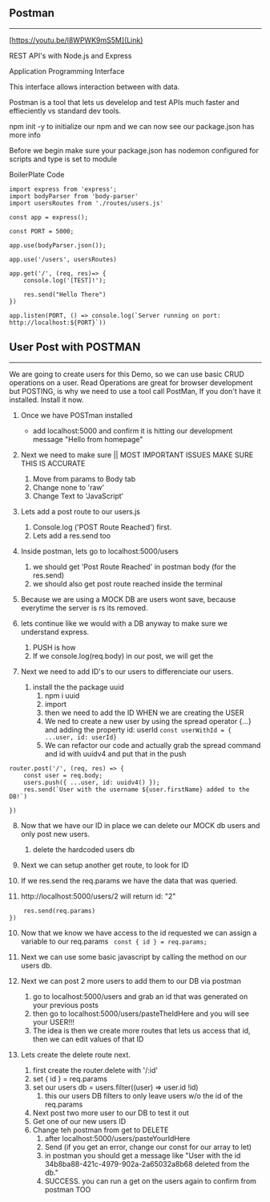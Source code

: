 ## Postman
---

[https://youtu.be/l8WPWK9mS5M](Link)


REST API's with Node.js and Express

Application Programming Interface

This interface allows interaction between with data.

Postman is a tool that lets us develelop and test APIs much faster and effieciently vs standard dev tools.

npm init -y to initialize our npm and we can now see our package.json has more info

Before we begin make sure your package.json has nodemon configured for scripts and type is set to module

BoilerPlate Code
```
import express from 'express';
import bodyParser from 'body-parser'
import usersRoutes from './routes/users.js'

const app = express();

const PORT = 5000;   

app.use(bodyParser.json());

app.use('/users', usersRoutes)

app.get('/', (req, res)=> {
    console.log('[TEST]!');

    res.send("Hello There")
})

app.listen(PORT, () => console.log(`Server running on port: http://localhost:${PORT}`))
```


## User Post with POSTMAN
---


We are going to create users for this Demo, so we can use basic CRUD operations on a user. Read Operations are great for browser development but POSTING, is why we need to use a tool call PostMan, If you don't have it installed. Install it now.


1. Once we have POSTman installed
   - add localhost:5000 and confirm it is hitting our development message "Hello from homepage"


2. Next we need to make sure  || MOST IMPORTANT ISSUES MAKE SURE THIS IS ACCURATE
   1. Move from params to Body tab
   2. Change none to 'raw'
   3. Change Text to 'JavaScript'


3. Lets add a post route to our users.js
   1.  Console.log ('POST Route Reached') first.
   2.  Lets add a res.send too

4. Inside postman, lets go to localhost:5000/users
   1. we should get 'Post Route Reached' in postman body (for the res.send)
   2. we should also get post route reached inside the terminal


5. Because we are using a MOCK DB are users wont save, because everytime the server is rs its removed.

6. lets continue like we would with a DB anyway to make sure we understand express.
   1. PUSH is how
   2. If we console.log(req.body) in our post, we will get the 


7. Next we need to add ID's to our users to differenciate our users.
   1. install the the package uuid
      1. npm i uuid
      2. import 
      3. then we need to add the ID WHEN we are creating the USER
      4. We ned to create a new user by using the spread operator {...} and adding the property id: userId
   ``const userWithId = { ...user, id: userId}``
      5. We can refactor our code and actually grab the spread command and id with uuidv4 and put that in the push
```
router.post('/', (req, res) => {
    const user = req.body;
    users.push({ ...user, id: uuidv4() });
    res.send(`User with the username ${user.firstName} added to the DB!`)

})
```

8. Now that we have our ID in place we can delete our MOCK db users and only post new users.
   1. delete the hardcoded users db

9. Next we can setup another get route, to look for ID
10. If we res.send the req.params we have the data that was queried. 
11. http://localhost:5000/users/2 will return id: "2"

```router.get('/:id', (req, res) => {
    res.send(req.params)
})
```

10. Now that we know we have access to the id requested we can assign a variable to our req.params 
   `` const { id } = req.params;``
11. Next we can use some basic javascript by calling the method on our users db.


12. Next we can post 2 more users to add them to our DB via postman
    1.  go to localhost:5000/users and grab an id that was generated on your previous posts
    2.  then go to localhost:5000/users/pasteTheIdHere  and you will see your USER!!!
    3.  The idea is then we create more routes that lets us access that id, then we can edit values of that ID


13. Lets create the delete route next.
    1.  first create the router.delete with '/:id'
    2.  set { id } = req.params
    3.  set our users db = users.filter((user) => user.id !id)
        1.  this our users DB filters to only leave users w/o the id of the req.params
    4. Next post two more user to our DB to test it out
    5. Get one of our new users ID
    6. Change teh postman from get to DELETE
       1. after localhost:5000/users/pasteYourIdHere
       2. Send (if you get an error, change our const for our array to let)
       3. in postman you should get a message like "User with the id 34b8ba88-421c-4979-902a-2a65032a8b68 deleted from the db."
       4. SUCCESS. you can run a get on the users again to confirm from postman TOO